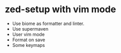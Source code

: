 # zed-setup with vim mode

- Use biome as formatter and linter.
- Use supermaven
- User vim mode
- Format on save
- Some keymaps
  

